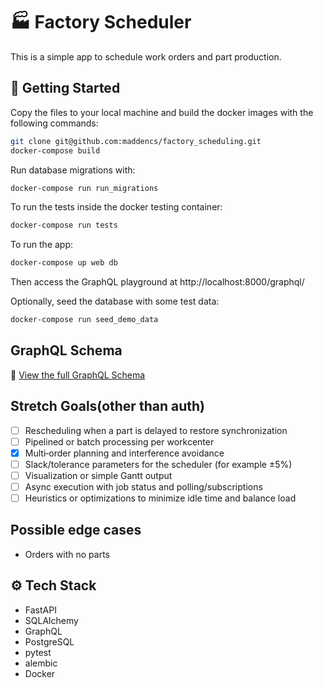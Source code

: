 # 🏭 Factory Scheduler
This is a simple app to schedule work orders and part production.


## 🚀 Getting Started
Copy the files to your local machine and build the docker images with the following commands:
```bash
git clone git@github.com:maddencs/factory_scheduling.git
docker-compose build
```

Run database migrations with:
```bash
docker-compose run run_migrations
````

To run the tests inside the docker testing container:

```bash
docker-compose run tests
```

To run the app:
```bash
docker-compose up web db
```
Then access the GraphQL playground at http://localhost:8000/graphql/

Optionally, seed the database with some test data:
```bash
docker-compose run seed_demo_data
```

## GraphQL Schema
📄 [View the full GraphQL Schema](./schema.graphql)

## Stretch Goals(other than auth)

- [ ] Rescheduling when a part is delayed to restore synchronization
- [ ] Pipelined or batch processing per workcenter
- [X] Multi‑order planning and interference avoidance
- [ ] Slack/tolerance parameters for the scheduler (for example ±5%)
- [ ] Visualization or simple Gantt output
- [ ] Async execution with job status and polling/subscriptions
- [ ] Heuristics or optimizations to minimize idle time and balance load

## Possible edge cases
- Orders with no parts

## ⚙️ Tech Stack
- FastAPI
- SQLAlchemy
- GraphQL
- PostgreSQL
- pytest
- alembic
- Docker